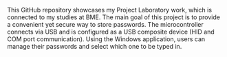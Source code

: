 This GitHub repository showcases my Project Laboratory work, which is connected to my studies at BME. 
The main goal of this project is to provide a convenient yet secure way to store passwords. The microcontroller connects via USB and is configured as a USB composite device (HID and COM port communication). Using the Windows application, users can manage their passwords and select which one to be typed in.
